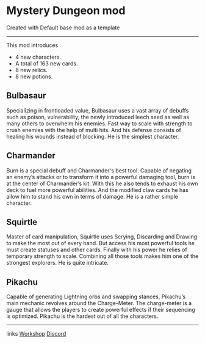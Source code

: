 # Mystery Dungeon mod

Created with Default base mod as a template

---

This mod introduces

* 4 new characters.
* A total of 163 new cards.
* 8 new relics.
* 8 new potions. 


## Bulbasaur
Specializing in frontloaded value, Bulbasaur uses a vast array of debuffs such as poison, vulnerability, the newly introduced leech seed as well as many others to overwhelm his enemies. Fast way to scale with strength to crush enemies with the help of multi hits. And his defense consists of healing his wounds instead of blocking.
He is the simplest character.

## Charmander
Burn is a special debuff and Charmander's best tool. Capable of negating an enemy’s attacks or to transform it into a powerful damaging tool, burn is at the center of Charmander’s kit. With this he also tends to exhaust his own deck to fuel more powerful abilities. And the modified claw cards he has allow him to stand his own in terms of damage.
He is a rather simple character. 

## Squirtle
Master of card manipulation, Squirtle uses Scrying, Discarding and Drawing to make the most out of every hand. But access his most powerful tools he must create statuses and other cards. Finally with his power he relies of temporary strength to scale. Combining all those tools makes him one of the strongest explorers.
He is quite intricate.

## Pikachu
Capable of generating Lightning orbs and swapping stances, Pikachu’s main mechanic revolves around the Charge-Meter. The charge-meter is a gauge that allows the players to create powerful effects if their sequencing is optimized.
Pikachu is the hardest out of all the characters.

---
links
[Workshop](https://steamcommunity.com/sharedfiles/filedetails/?id=2643686261)
[Discord](https://discord.gg/Pu6kAEwJnY)
